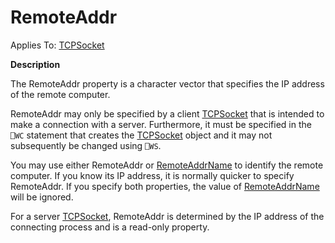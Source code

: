 




<h1 class="heading"><span class="name">RemoteAddr</span></h1>

Applies To: [TCPSocket](../a-z/tcpsocket.md)


**Description**


The RemoteAddr property is a character vector that specifies the IP address of the remote computer.


RemoteAddr may only be specified by a client [TCPSocket](../a-z/tcpsocket.md) that is intended to make a connection with a server. Furthermore, it must be specified in the `⎕WC` statement that creates the [TCPSocket](../a-z/tcpsocket.md) object and it may not subsequently be changed using `⎕WS`.


You may use either RemoteAddr or [RemoteAddrName](../a-z/remoteaddrname.md) to identify the remote computer. If you know its IP address, it is normally quicker to specify RemoteAddr. If you specify both properties, the value of [RemoteAddrName](../a-z/remoteaddrname.md) will be ignored.


For a server [TCPSocket](../a-z/tcpsocket.md), RemoteAddr is determined by the IP address of the connecting process and is a read-only property.



